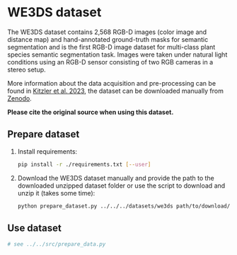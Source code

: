 # WE3DS dataset

The WE3DS dataset contains 2,568 RGB-D images (color image and distance map) and hand-annotated ground-truth masks for
semantic segmentation and is the first RGB-D image dataset for multi-class plant species semantic segmentation task.
Images were taken under natural light conditions using an RGB-D sensor consisting of two RGB cameras in a stereo setup.

More information about the data acquisition and pre-processing can be found in 
[Kitzler et al. 2023](https://doi.org/10.3390/s23052713), the dataset can be downloaded manually from 
[Zenodo](https://zenodo.org/record/7457983).

**Please cite the original source when using this dataset.**

## Prepare dataset

1. Install requirements:
    ```bash
    pip install -r ./requirements.txt [--user]
    ```

2. Download the WE3DS dataset manually and provide the path to the downloaded unzipped dataset folder or use the script
   to download and unzip it (takes some time):  
    ```bash
    python prepare_dataset.py ../../../datasets/we3ds path/to/download/folder
    ```

## Use dataset
```python
# see ../../src/prepare_data.py
```

